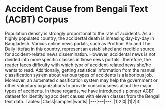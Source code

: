 # Accident Cause from Bengali Text (ACBT) Corpus
Population density is strongly proportional to the rate of accidents. As a highly populated country, the accidental death is inreasing day-by-day in Bangladesh. Various online news portals, such as Prothom Alo and The Daily Ittefaq in this country, represent an established and credible source for accident-related news dissemination. However, accidental news is not divided into more specific classes in those news portals. Therefore, the reader faces difficulty with which type of accident-related news she/he wants to read. Additionally, getting statistical information from the manual classification system about various types of accidents is a laborious job. Moreover, an automated classification system may help the government or other voluntary organizations to provide consciousness about the major types of accidents. In these regards, we have introduced a pioneer ACBT dataset for identifying accident causes with eleven classes from the Bengali text data.
Tables:
|Class|samples|words|
|---|---|---|
|1|2|3|
|1|2|3|
